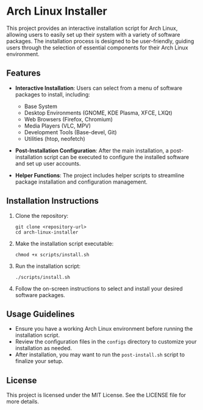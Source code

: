 # Arch Linux Installer

This project provides an interactive installation script for Arch Linux, allowing users to easily set up their system with a variety of software packages. The installation process is designed to be user-friendly, guiding users through the selection of essential components for their Arch Linux environment.

## Features

- **Interactive Installation**: Users can select from a menu of software packages to install, including:
  - Base System
  - Desktop Environments (GNOME, KDE Plasma, XFCE, LXQt)
  - Web Browsers (Firefox, Chromium)
  - Media Players (VLC, MPV)
  - Development Tools (Base-devel, Git)
  - Utilities (htop, neofetch)

- **Post-Installation Configuration**: After the main installation, a post-installation script can be executed to configure the installed software and set up user accounts.

- **Helper Functions**: The project includes helper scripts to streamline package installation and configuration management.

## Installation Instructions

1. Clone the repository:
   ```
   git clone <repository-url>
   cd arch-linux-installer
   ```

2. Make the installation script executable:
   ```
   chmod +x scripts/install.sh
   ```

3. Run the installation script:
   ```
   ./scripts/install.sh
   ```

4. Follow the on-screen instructions to select and install your desired software packages.

## Usage Guidelines

- Ensure you have a working Arch Linux environment before running the installation script.
- Review the configuration files in the `configs` directory to customize your installation as needed.
- After installation, you may want to run the `post-install.sh` script to finalize your setup.

## License

This project is licensed under the MIT License. See the LICENSE file for more details.